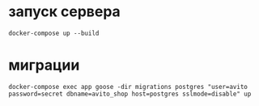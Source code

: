 # запуск сервера
```
docker-compose up --build
```
# миграции
```
docker-compose exec app goose -dir migrations postgres "user=avito password=secret dbname=avito_shop host=postgres sslmode=disable" up
```
